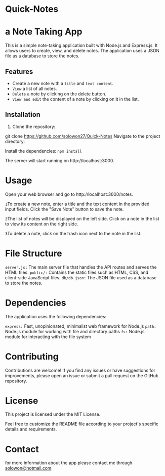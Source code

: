 # Quick-Notes
# a Note Taking App

This is a simple note-taking application built with Node.js and Express.js. It allows users to create, view, and delete notes. The application uses a JSON file as a database to store the notes.

## Features

- Create a new note with a ```title``` and ```text content```.
- ```View``` a list of all notes.
- ```Delete``` a note by clicking on the delete button.
- ```View and edit``` the content of a note by clicking on it in the list.

## Installation

1. Clone the repository:

git clone https://github.com/solowon27/Quick-Notes
Navigate to the project directory:

Install the dependencies:
```npm install```

The server will start running on http://localhost:3000.

# Usage
Open your web browser and go to http://localhost:3000/notes.

```1```To create a new note, enter a title and the text content in the provided input fields. Click the "Save Note" button to save the note.

```2```The list of notes will be displayed on the left side. Click on a note in the list to view its content on the right side.

```3```To delete a note, click on the trash icon next to the note in the list.

# File Structure
```server.js:``` The main server file that handles the API routes and serves the HTML files.
```public/:``` Contains the static files such as HTML, CSS, and client-side JavaScript files.
```db/db.json:``` The JSON file used as a database to store the notes.

# Dependencies
The application uses the following dependencies:

```express:``` Fast, unopinionated, minimalist web framework for Node.js
```path:``` Node.js module for working with file and directory paths
```fs:``` Node.js module for interacting with the file system

# Contributing
Contributions are welcome! If you find any issues or have suggestions for improvements, please open an issue or submit a pull request on the GitHub repository.

# License
This project is licensed under the MIT License.

Feel free to customize the README file according to your project's specific details and requirements.

# Contact 
for more information about the app please contact me through solowon@hotmail.com




